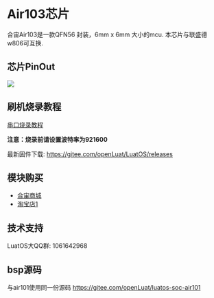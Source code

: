 # Air103芯片

合宙Air103是一款QFN56 封装，6mm x 6mm 大小的mcu. 本芯片与联盛德w806可互换.

## 芯片PinOut

![](https://cdn.openluat-luatcommunity.openluat.com/images/20220329175558817_air103_chip_pinout[1].png)

## 刷机烧录教程

[串口烧录教程](https://wiki.luatos.com/boardGuide/flash.html)

**注意：烧录前请设置波特率为921600**

最新固件下载: https://gitee.com/openLuat/LuatOS/releases

## 模块购买

* [合宙商城](https://appc6kjfor22343.h5.xiaoeknow.com)
* [淘宝店1](https://luat.taobao.com)

## 技术支持

LuatOS大QQ群: 1061642968

## bsp源码

与air101使用同一份源码 https://gitee.com/openLuat/luatos-soc-air101
